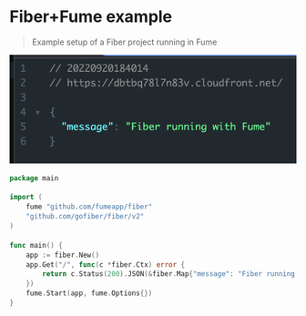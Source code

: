 # Fiber+Fume example
> Example setup of a Fiber project running in Fume

<p align="center">
  <img src="https://github.com/fumeapp/fiber-example/blob/production/fiber-example.png?raw=true" />
</p>

```go
package main

import (
	fume "github.com/fumeapp/fiber"
	"github.com/gofiber/fiber/v2"
)

func main() {
	app := fiber.New()
	app.Get("/", func(c *fiber.Ctx) error {
		return c.Status(200).JSON(&fiber.Map{"message": "Fiber running with Fume"})
	})
	fume.Start(app, fume.Options{})
}
```